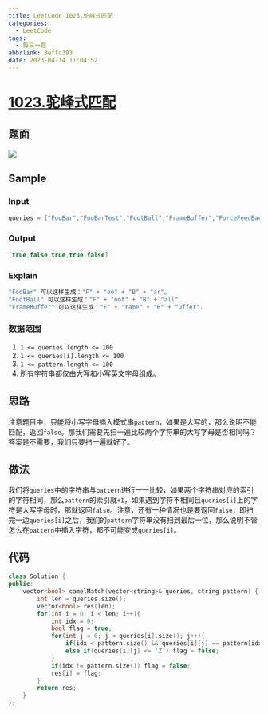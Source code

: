 ```yaml
---
title: LeetCode 1023.驼峰式匹配
categories:
  - LeetCode
tags:
  - 每日一题
abbrlink: 3effc393
date: 2023-04-14 11:04:52
---
```


# ****[1023.驼峰式匹配](https://leetcode.cn/problems/camelcase-matching/description/)****

## 题面

![](https://cdn.jsdelivr.net/gh/zhangyufeng0123/ImageHosting/img/20230414105634.png)

## Sample

### Input

```cpp
queries = ["FooBar","FooBarTest","FootBall","FrameBuffer","ForceFeedBack"], pattern = "FB"
```

### Output

```cpp
[true,false,true,true,false]
```

### Explain

```cpp
"FooBar" 可以这样生成："F" + "oo" + "B" + "ar"。
"FootBall" 可以这样生成："F" + "oot" + "B" + "all".
"FrameBuffer" 可以这样生成："F" + "rame" + "B" + "uffer".
```

### 数据范围

1. `1 <= queries.length <= 100`
2. `1 <= queries[i].length <= 100`
3. `1 <= pattern.length <= 100`
4. 所有字符串都仅由大写和小写英文字母组成。

## 思路

注意题目中，只能将小写字母插入模式串`pattern`，如果是大写的，那么说明不能匹配，返回`false`。那我们需要先扫一遍比较两个字符串的大写字母是否相同吗？答案是不需要，我们只要扫一遍就好了。

## 做法

我们将`queries`中的字符串与`pattern`进行一一比较，如果两个字符串对应的索引的字符相同，那么`pattern`的索引就`+1`，如果遇到字符不相同且`queries[i]`上的字符是大写字母时，那就返回`false`。注意，还有一种情况也是要返回`false`，即扫完一边`queries[i]`之后，我们的`pattern`字符串没有扫到最后一位，那么说明不管怎么在`pattern`中插入字符，都不可能变成`queries[i]`。

## 代码

```cpp
class Solution {
public:
    vector<bool> camelMatch(vector<string>& queries, string pattern) {
        int len = queries.size();
        vector<bool> res(len);
        for(int i = 0; i < len; i++){
            int idx = 0;
            bool flag = true;
            for(int j = 0; j < queries[i].size(); j++){
                if(idx < pattern.size() && queries[i][j] == pattern[idx]) ++idx;
                else if(queries[i][j] <= 'Z') flag = false;
            }
            if(idx != pattern.size()) flag = false;
            res[i] = flag;
        }
        return res;
    }
};
```